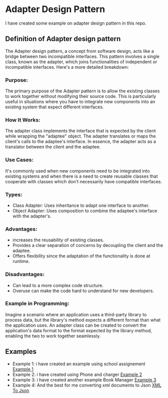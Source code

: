 # Adapter Design Pattern 
I have created some example on adapter design pattern in this repo.

## Definition of Adapter design pattern
The Adapter design pattern, a concept from software design, acts like a bridge 
between two incompatible interfaces. This pattern involves a single class, 
known as the adapter, which joins functionalities of independent or incompatible 
interfaces. Here's a more detailed breakdown:

### Purpose:
The primary purpose of the Adapter pattern is to allow the existing classes to work
together without modifying their source code. This is particularly useful in 
situations where you have to integrate new components into an existing system that expect
different interfaces.

### How It Works:
The adapter class implements the interface that is expected by the client while wrapping
the "adaptee" object. The adapter translates or maps the client's calls to the adaptee's 
interface. In essence, the adapter acts as a translator between the client and the adaptee.

### Use Cases:
It's commonly used when new components need to be integrated into existing systems and 
when there is a need to create reusable classes that cooperate with classes which don't 
necessarily have compatible interfaces.

### Types:
- Class Adapter: Uses inheritance to adapt one interface to another.
- Object Adapter: Uses composition to combine the adaptee's interface with the adapter's.

### Advantages:
- increases the reusability of existing classes.
- Provides a clear separation of concerns by decoupling the client and the adaptee.
- Offers flexibility since the adaptation of the functionality is done at runtime.

### Disadvantages:
- Can lead to a more complex code structure.
- Overuse can make the code hard to understand for new developers.

### Example in Programming:
Imagine a scenario where an application uses a third-party library to process data,
but the library's method expects a different format than what the application uses.
An adapter class can be created to convert the application's data format to the format 
expected by the library method, enabling the two to work together seamlessly.

## Examples
- Example 1: i have created an example using school assignement [Example 1](./src/main/example1/School.java)
- Example 2: i have created using Phone and charger [Example 2](./src/main/example2/Main.java)
- Example 3: i have created another example Book Manager [Example 3](./src/main/example3/Main.java)
- Example 4: And the best for me converting xml documents to Json [XML To Json](./src/main/XmlToJson/Main.java)
